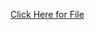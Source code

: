 <a href="https://drive.google.com/drive/folders/1VknJ7eyKojJ0NYe0GJceO1bi4b-k0Dmm"> Click Here for File</a>
